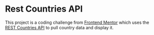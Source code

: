 # Rest Countries API

This project is a coding challenge from [Frontend Mentor](https://www.frontendmentor.io) which uses the [REST Countries API](https://restcountries.eu) to pull country data and display it.
